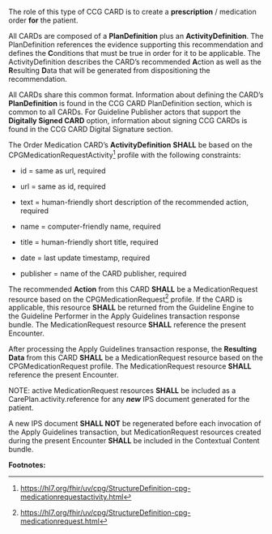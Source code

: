 The role of this type of CCG CARD is to create a **prescription** /
medication order **for** the patient.

All CARDs are composed of a **PlanDefinition** plus an
**ActivityDefinition**. The PlanDefinition references the evidence
supporting this recommendation and defines the **C**onditions that must
be true in order for it to be applicable. The ActivityDefinition
describes the CARD’s recommended **A**ction as well as the **R**esulting
**D**ata that will be generated from dispositioning the recommendation.

All CARDs share this common format. Information about defining the
CARD’s **PlanDefinition** is found in the CCG CARD PlanDefinition
section, which is common to all CARDs. For Guideline Publisher actors
that support the **Digitally Signed CARD** option, information about
signing CCG CARDs is found in the CCG CARD Digital Signature section.

The Order Medication CARD’s **ActivityDefinition** **SHALL** be based on
the CPGMedicationRequestActivity[^1] profile with the following
constraints:

- id = same as url, required

- url = same as id, required

- text = human-friendly short description of the recommended action,
  required

- name = computer-friendly name, required

- title = human-friendly short title, required

- date = last update timestamp, required

- publisher = name of the CARD publisher, required

The recommended **Action** from this CARD **SHALL** be a
MedicationRequest resource based on the CPGMedicationRequest[^2]
profile. If the CARD is applicable, this resource **SHALL** be returned
from the Guideline Engine to the Guideline Performer in the Apply
Guidelines transaction response bundle. The MedicationRequest resource
**SHALL** reference the present Encounter.

After processing the Apply Guidelines transaction response, the
**Resulting Data** from this CARD **SHALL** be a MedicationRequest
resource based on the CPGMedicationRequest profile. The
MedicationRequest resource **SHALL** reference the present Encounter.

NOTE: active MedicationRequest resources **SHALL** be included as a
CarePlan.activity.reference for any ***new*** IPS document generated for
the patient.

A new IPS document **SHALL NOT** be regenerated before each invocation
of the Apply Guidelines transaction, but MedicationRequest resources
created during the present Encounter **SHALL** be included in the
Contextual Content bundle.

**Footnotes:**

[^1]: <https://hl7.org/fhir/uv/cpg/StructureDefinition-cpg-medicationrequestactivity.html>

[^2]: <https://hl7.org/fhir/uv/cpg/StructureDefinition-cpg-medicationrequest.html>

